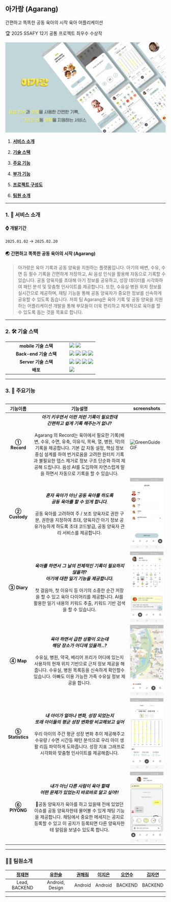 ## 아가랑 (Agarang)

간편하고 똑똑한 공동 육아의 시작 육아 어플리케이션

🏆 2025 SSAFY 12기 공통 프로젝트 최우수 수상작

![piuda_main](../image/agarang-start.png)

1. [**서비스 소개**](#1)

2. [**기술 스택**](#2)

3. [**주요 기능**](#3)

4. [**부가 기능**](#4)

5. [**프로젝트 구성도**](#5)

6. [**팀원 소개**](#6)

<hr/>

<div id="1"></div>

### 1. 📌 서비스 소개

#### ⌚️ 개발기간

` 2025.01.02 ` → `2025.02.20`

#### 🌏 간편하고 똑똑한 공동 육아의 시작 (Agarang)

>아가랑은 육아 기록과 공동 양육을 지원하는 플랫폼입니다. 아기의 배변, 수유, 수면 등 필수 기록을 간편하게 저장하고, AI 음성 인식을 활용해 자동으로 기록할 수 있습니다.
> 공동 양육자를 초대해 아기 정보를 공유하고, 성장 데이터를 시각화하여 패턴 분석 및 맞춤형 인사이트를 제공합니다. 또한, 수유실·병원 위치 정보를 실시간으로 제공하며, 채팅 기능을 통해 공동 양육자가 중요한 정보를 신속하게 공유할 수 있도록 돕습니다.
> 저희 팀 Agarang은 육아 기록 및 공동 양육을 지원하는 어플리케이션 개발을 통해 부모들이 더욱 편리하고 체계적으로 육아를 할 수 있도록 돕는 것을 목표로 합니다.
<!--①②③④⑤⑥⑦⑧⑨⑩-->

<hr></hr>

<div id="2"></div>

### 2. 🛠 기술 스택

<table>
  <tr>
    <td align="center" width="180"><strong>mobile 기술 스택</strong></td>
    <td>
      <div>
         <img src="https://img.shields.io/badge/flutter-02569B?style=for-the-badge&logo=flutter&logoColor=white"> 
        <img src="https://img.shields.io/badge/android%20studio-3DDC84?style=for-the-badge&logo=android%20studio&logoColor=white">
      </div>
    </td>
  </tr>
  <tr>
    <td align="center" width="180"><strong>Back-end 기술 스택</strong></td>
    <td>
        <img src="https://img.shields.io/badge/springboot-green?style=for-the-badge&logo=springboot&logoColor=white">
        <img src="https://img.shields.io/badge/spring JPA-green?style=for-the-badge&logo=hibernate&logoColor=white">
        <img src="https://img.shields.io/badge/MySQL-4479A1?logo=mysql&style=for-the-badge&logoColor=white">
        <img src="https://img.shields.io/badge/redis-DC382D?style=for-the-badge&logo=redis&logoColor=white"> 
    </td>
  </tr>
  <tr>
    <td align="center" width="180"><strong>Server 기술 스택</strong></td>
    <td>
        <img src="https://img.shields.io/badge/NGINX-009639?&logo=nginx&style=for-the-badge&logoColor=white"/>
        <img src="https://img.shields.io/badge/Docker-2496ED?&logo=docker&style=for-the-badge&logoColor=white"/>
        <img src="https://img.shields.io/badge/Amazon%20EC2-FF9900?style=for-the-badge&logo=amazon-ec2&logoColor=white">
        <img src="https://img.shields.io/badge/Amazon%20S3-569A31?style=for-the-badge&logo=amazon-s3&logoColor=white">
  </tr>
  <tr>
    <td align="center"><strong>배포</strong></td>
    <td>
      <img src="https://img.shields.io/badge/Jenkins-D24939?style=for-the-badge&logo=jenkins&logoColor=white">
      </a>
    </td>
  </tr>
<table>

<hr></hr>

<div id="3"></div>

### 3. 🚀 주요기능

<table>
  <thead>
    <tr>
      <th align="center">기능이름</th>
      <th align="center">기능설명</th>
      <th colspan="2" align="center">screenshots</th>
    </tr>
  </thead>
  <tbody>
    <tr>
      <td align="center"><strong>① Record</strong></td>
      <td align="center">
        <strong> <em> 아기 키우면서 이런 저런 기록이 필요한데</br>간편하고 쉽게 기록 해주는거 없나?</em></strong></br></br>
        Agarang 의 Record는 육아에서 필요한 기록(배변, 수유, 수면, 유축, 이유식, 목욕, 열, 병원, 약)의 기록을 제공합니다. 
        기본 값 자동 설정, 핵심 정보 중심 설계를 하여 번거로움을 고려한 원터치 기록 과 불필요한 뎁스 제거로 정보 구조 단순화 하여 제공해 드립니다. 
        음성 AI를 도입하여 자연스럽게 말을 하면서 자동으로 기록을 할 수 있습니다.
      </td>
      <td><img src="/image/record-1.gif" alt="GreenGuide GIF" width="250" /></td>
    </tr>
    <tr>
      <td align="center"><strong>② Custody</strong></td>
      <td align="center">
        <strong> <em> 혼자 육아가 아닌 공동 육아를 하도록 </br> 공동 육아를 할 수 있게 합니다. </em></strong></br></br>
        공동 육아를 고려하여 주 / 보조 양육자로 권한 구분, 권한을 지정하여 초대, 양육자간 아기 정보 공유가능하게 하도록 초대 코드발급, 공동 양육자 관리 서비스를 제공합니다.
      </td>
      <td><img src="/image/custody-1.jpg" alt="GreenClub GIF" width="250" /></td>
    </tr>
    <tr>
      <td align="center"><strong>③ Diary</strong></td>
      <td align="center">
        <strong> <em> 육아를 하면서 그 날의 전체적인 기록이 필요하지 않을까? </br> 아기에 대한 일기 기능을 제공합니다. </em></strong></br></br>
        첫 걸음마, 첫 이유식 등 아기의 소중한 순간 저장을 할 수 있고 육아 다이어리를 제공합니다.
        AI를 활용한 일기 내용의 키워드 추출, 키워드 기반 검색을 할 수 있습니다. 
      </td>
      <td><img src="/image/diary-1.jpg" alt="GreenAuth GIF" width="250" /></td>
    </tr>
    <tr>
      <td align="center"><strong>④ Map</strong></td>
      <td align="center">
        <strong> <em> 육아 하면서 급한 상황이 오는데 </br> 해당 장소가 어디에 있을까...? </em></strong></br></br>
        수유실, 병원, 약국, 베리어 프리가 어디에 있는지 사용자의 현재 위치 기반으로 근처 정보 제공을 해줍니다.
        수유실, 병원 목록등을 신속하게 확인할수 있습니다. 아빠도 이용 가능한 가족 수유실 정보 제공을 합니다.
      </td>
      <td><img src="/image/map.jpg" alt="" width="250" /></td>
    </tr>
<tr>
      <td align="center"><strong>⑤ Statistics </strong></td>
      <td align="center">
        <strong> <em> 내 아이가 얼마나 변화, 성장 되었는지 </br> 또래 아이들의 평균 성장 변화랑 비교해보고 싶어 </em></strong></br></br>
        우리 아이의 주간 평균 성장 변화 추이 제공해주고 수유량 / 수면 시간등 패턴 분석으로 우리 아이 생활 리듬 파악하게 도와줍니다. 
        성장 지표 그래프로 시각화와 맞춤형 인사이트를 제공해줍니다.
      </td>
      <td><img src="/image/statistics-1.jpg" alt="" width="250" /></td>
    </tr>
    <tr>
      <td align="center"><strong>⑥ PIYONG</strong></td>
      <td align="center">
        <strong> <em> 내가 아닌 다른 사람이 육아 할때  </br> 어떤 문제가 있었는지 바로바로 알고 싶어!! </em></strong></br></br>
        공동 양육자가 육아를 하고 있을때 전에 있었던 이슈를 공동 양육자한테 물어볼 수 있게 채팅 기능을 제공합니다. 채팅에서 중요한 메세지는 공지로 등록할 수 있고 이 공지가 등록되면 다른 양육자한테 알림을 보낼수 있도록 합니다.
      </td>
      <td><img src="/image/piyong.jpg" alt="" width="250" /></td>
    </tr>
  </tbody>
</table>

<!--①②③④⑤⑥⑦⑧⑨⑩-->

<div id="4"></div>

<hr></hr>

<div id="6"></div> 

### 👩‍💻 팀원소개

|         [정재현](https://github.com/hyeonjaez)          |                                   [유한슬](https://github.com/hanseul5)                                    |                                    [권해림](https://github.com/haerim-kweon)                                    |                     [이지은](https://github.com/Lee-Jinny)                      |                                    [오연수](https://github.com/okeio)                                    |                                    [김자연](https://github.com/nature1216)                                    |
|:----------------------------------------------------:|:----------------------------------------------------------------------------:|:-----------------------------------------------------------------------------:|:----------------------------------------------------------------------------:|:-----------------------------------------------------------------------------:|:-----------------------------------:|
|                    Lead, BACKEND                     |                               Android, Design                                |                                    Android                                    |                                     Android                                    |                                    BACKEND                                    |               BACKEND               |

<hr></hr>

<div id="7"></div>
